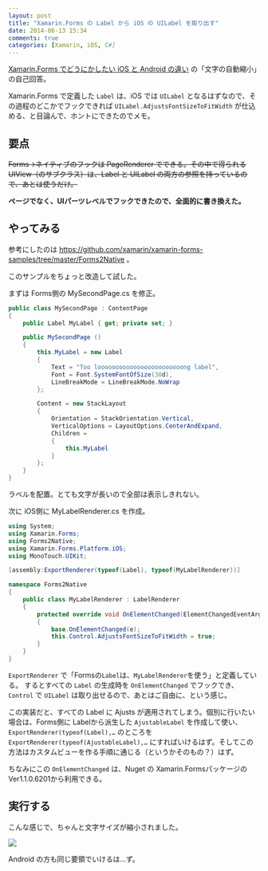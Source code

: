 ```yaml
---
layout: post
title: "Xamarin.Forms の Label から iOS の UILabel を取り出す"
date: 2014-06-13 15:34
comments: true
categories: [Xamarin, iOS, C#]
---
```

[Xamarin.Forms でどうにかしたい iOS と Android の違い]( http://qiita.com/amay077/items/12979585ac3e2dcacacb) の「文字の自動縮小」の自己回答。
<!--more-->

Xamarin.Forms で定義した ``Label`` は、iOS では ``UILabel`` となるはずなので、その過程のどこかでフックできれば ``UILabel.AdjustsFontSizeToFitWidth`` が仕込める、と目論んで、ホントにできたのでメモ。

## 要点

~~Forms→ネイティブのフックは PageRenderer でできる。その中で得られる UIView（のサブクラス）は、Label と UILabel の両方の参照を持っているので、あとは使うだけ。~~

**ページでなく、UIパーツレベルでフックできたので、全面的に書き換えた。**

## やってみる

参考にしたのは https://github.com/xamarin/xamarin-forms-samples/tree/master/Forms2Native 。

このサンプルをちょっと改造して試した。

まずは Forms側の MySecondPage.cs を修正。

```csharp MySecondPage.cs
public class MySecondPage : ContentPage
{
    public Label MyLabel { get; private set; }

	public MySecondPage ()
	{
        this.MyLabel = new Label
        {
            Text = "Too loooooooooooooooooooooooong label",
            Font = Font.SystemFontOfSize(30d),
            LineBreakMode = LineBreakMode.NoWrap
        };

        Content = new StackLayout
        {
            Orientation = StackOrientation.Vertical,
            VerticalOptions = LayoutOptions.CenterAndExpand,
            Children = 
            {
                this.MyLabel
            }
        };
	}
}
```

ラベルを配置。とても文字が長いので全部は表示しきれない。

次に iOS側に MyLabelRenderer.cs を作成。

```csharp MyLabelRenderer.cs
using System;
using Xamarin.Forms;
using Forms2Native;
using Xamarin.Forms.Platform.iOS;
using MonoTouch.UIKit;

[assembly:ExportRenderer(typeof(Label), typeof(MyLabelRenderer))]

namespace Forms2Native
{
    public class MyLabelRenderer : LabelRenderer
    {
        protected override void OnElementChanged(ElementChangedEventArgs<Label> e)
        {
            base.OnElementChanged(e);
            this.Control.AdjustsFontSizeToFitWidth = true;
        }
    }
}
```

``ExportRenderer`` で「Formsの``Label``は、``MyLabelRenderer``を使う」と定義している。
するとすべての ``Label`` の生成時を ``OnElementChanged`` でフックでき、``Control`` で ``UILabel`` は取り出せるので、あとはご自由に、という感じ。

この実装だと、すべての Label に Ajusts が適用されてしまう。個別に行いたい場合は、Forms側に Labelから派生した ``AjustableLabel`` を作成して使い、``ExportRenderer(typeof(Label),…`` のところを ``ExportRenderer(typeof(AjustableLabel),…`` にすればいけるはず。そしてこの方法はカスタムビューを作る手順に通じる（というかそのもの？）はず。

ちなみにこの ``OnElementChanged`` は、Nuget の Xamarin.Formsパッケージの Ver1.1.0.6201から利用できる。

## 実行する

こんな感じで、ちゃんと文字サイズが縮小されました。

![](http://blog.amay077.net/assets/images/posts/getting_uilabel_from_xamarin_forms.png)

Android の方も同じ要領でいけるは…ず。
